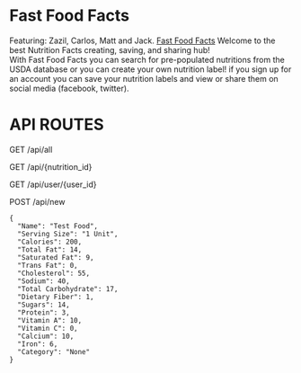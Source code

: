 # Fast Food Facts
Featuring: Zazil, Carlos, Matt and Jack.
[Fast Food Facts](http://fastfoodfacts.herokuapp.com)
Welcome to the best Nutrition Facts creating, saving, and sharing hub!<br>
With Fast Food Facts you can search for pre-populated nutritions from the USDA database or you can create your own nutrition label! if you sign up for an account you can save your nutrition labels and view or share them on social media (facebook, twitter).

# API ROUTES
GET /api/all

GET /api/{nutrition_id}

GET /api/user/{user_id}

POST /api/new
```
{
  "Name": "Test Food",
  "Serving Size": "1 Unit",
  "Calories": 200,
  "Total Fat": 14,
  "Saturated Fat": 9,
  "Trans Fat": 0,
  "Cholesterol": 55,
  "Sodium": 40,
  "Total Carbohydrate": 17,
  "Dietary Fiber": 1,
  "Sugars": 14,
  "Protein": 3,
  "Vitamin A": 10,
  "Vitamin C": 0,
  "Calcium": 10,
  "Iron": 6,
  "Category": "None"
}
```
